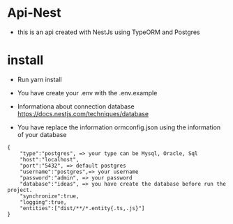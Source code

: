 # Api-Nest
- this is an api created with NestJs using TypeORM and Postgres

# install
- Run yarn install

- You have create your .env with the .env.example

- Informationa about connection database https://docs.nestjs.com/techniques/database

- You have replace the information ormconfig.json using the information of your database

```
{
    "type":"postgres", => your type can be Mysql, Oracle, Sql
    "host":"localhost",
    "port":"5432", => default postgres
    "username":"postgres",=> your username
    "password":"admin", => your password
    "database":"ideas", => you have create the database before run the project.
    "synchronize":true,
    "logging":true,
    "entities":["dist/**/*.entity{.ts,.js}"]
}
```
